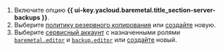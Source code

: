 1. Включите опцию **{{ ui-key.yacloud.baremetal.title_section-server-backups }}**.
1. Выберите [политику резервного копирования](../../../backup/concepts/policy.md) или [создайте](../../../backup/operations/policy-vm/create.md) новую.
1. Выберите [сервисный аккаунт](../../../iam/concepts/users/service-accounts.md) с назначенными ролями [`baremetal.editor`](../../../baremetal/security/index.md#baremetal-editor) и [`backup.editor`](../../../backup/security/index.md#backup-editor) или [создайте](../../../iam/operations/sa/create.md) новый.